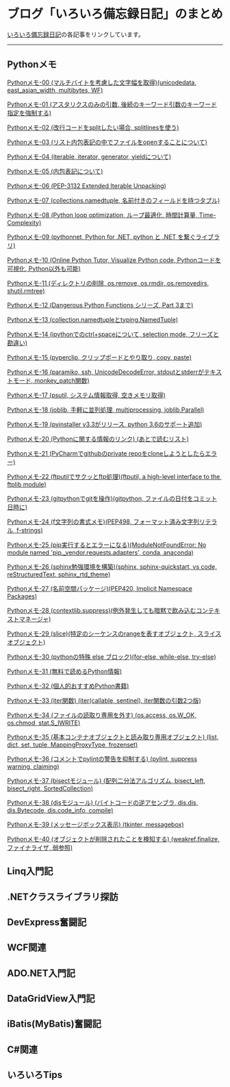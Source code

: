 # ブログ「いろいろ備忘録日記」のまとめ

[いろいろ備忘録日記](https://devlights.hatenablog.com/)の各記事をリンクしています。

---

## Pythonメモ

[Pythonメモ-00 (マルチバイトを考慮した文字幅を取得)(unicodedata, east_asian_width, multibytes, WF)](http://devlights.hatenablog.com/entry/2017/03/18/180549)

[Pythonメモ-01 (アスタリクスのみの引数, 後続のキーワード引数のキーワード指定を強制する)](http://devlights.hatenablog.com/entry/2017/04/14/011054)

[Pythonメモ-02 (改行コードをsplitしたい場合, splitlinesを使う)](http://devlights.hatenablog.com/entry/2017/05/01/235238)

[Pythonメモ-03 (リスト内包表記の中でファイルをopenすることについて)](http://devlights.hatenablog.com/entry/2017/05/02/001954)

[Pythonメモ-04 (iterable, iterator, generator, yieldについて)](http://devlights.hatenablog.com/entry/2017/05/02/185756)

[Pythonメモ-05 (内包表記について)](http://devlights.hatenablog.com/entry/2017/05/04/124718)

[Pythonメモ-06 (PEP-3132 Extended Iterable Unpacking)](http://devlights.hatenablog.com/entry/2017/05/09/125408)

[Pythonメモ-07 (collections.namedtuple, 名前付きのフィールドを持つタプル)](http://devlights.hatenablog.com/entry/2017/05/10/125125)

[Pythonメモ-08 (Python loop optimization, ループ最適化, 時間計算量, Time-Complexity)](http://devlights.hatenablog.com/entry/2017/05/12/171608)

[Pythonメモ-09 (pythonnet, Python for .NET, python と .NET を繋ぐライブラリ)](http://devlights.hatenablog.com/entry/2017/05/18/125507)

[Pythonメモ-10 (Online Python Tutor, Visualize Python code, Pythonコードを可視化, Python以外も可能)](http://devlights.hatenablog.com/entry/2017/05/29/141513)

[Pythonメモ-11 (ディレクトリの削除, os.remove, os.rmdir, os.removedirs, shutil.rmtree)](http://devlights.hatenablog.com/entry/2017/05/30/131444)

[Pythonメモ-12 (Dangerous Python Functions シリーズ, Part 3まで)](http://devlights.hatenablog.com/entry/2017/06/07/185608)

[Pythonメモ-13 (collection.namedtupleとtyping.NamedTuple)](http://devlights.hatenablog.com/entry/2017/06/09/153220)

[Pythonメモ-14 (ipythonでのctrl+spaceについて, selection mode, フリーズと勘違い)](http://devlights.hatenablog.com/entry/2017/06/13/141041)

[Pythonメモ-15 (pyperclip, クリップボードとやり取り, copy, paste)](http://devlights.hatenablog.com/entry/2017/06/29/165940)

[Pythonメモ-16 (paramiko, ssh, UnicodeDecodeError, stdoutとstderrがテキストモード, monkey_patch関数)](http://devlights.hatenablog.com/entry/2017/06/29/184934)

[Pythonメモ-17 (psutil, システム情報取得, 空きメモリ取得)](http://devlights.hatenablog.com/entry/2017/06/30/114650)

[Pythonメモ-18 (joblib, 手軽に並列処理, multiprocessing, joblib.Parallel)](http://devlights.hatenablog.com/entry/2017/07/10/075527)

[Pythonメモ-19 (pyinstaller v3.3がリリース, python 3.6のサポート追加)](http://devlights.hatenablog.com/entry/2017/09/24/183542)

[Pythonメモ-20 (Pythonに関する情報のリンク) (あとで読むリスト)](http://devlights.hatenablog.com/entry/2017/10/06/125928)

[Pythonメモ-21 (PyCharmでgithubのprivate repoをcloneしようとしたらエラー) ](http://devlights.hatenablog.com/entry/2017/10/09/023438)

[Pythonメモ-22 (ftputilでサクッとftp処理)(ftputil, a high-level interface to the ​ftplib module) ](http://devlights.hatenablog.com/entry/2017/10/09/025519)

[Pythonメモ-23 (gitpythonでgitを操作)(gitpython, ファイルの日付をコミット日時に) ](http://devlights.hatenablog.com/entry/2017/10/09/145203)

[Pythonメモ-24 (f文字列の書式メモ)(PEP498, フォーマット済み文字列リテラル, f-strings) ](http://devlights.hatenablog.com/entry/2017/10/24/204211)

[Pythonメモ-25 (pip実行するとエラーになる)(ModuleNotFoundError: No module named 'pip._vendor.requests.adapters', conda, anaconda) ](http://devlights.hatenablog.com/entry/2017/10/25/170855)

[Pythonメモ-26 (sphinx勉強環境を構築)(sphinx, sphinx-quickstart, vs code, reStructuredText, sphinx_rtd_theme) ](http://devlights.hatenablog.com/entry/2017/10/26/030437)

[Pythonメモ-27 (名前空間パッケージ)(PEP420, Implicit Namespace Packages) ](http://devlights.hatenablog.com/entry/2017/11/01/191645)

[Pythonメモ-28 (contextlib.suppress)(例外発生しても暗黙で飲み込むコンテキストマネージャ) ](http://devlights.hatenablog.com/entry/2017/11/02/074015)

[Pythonメモ-29 (slice)(特定のシーケンスのrangeを表すオブジェクト, スライスオブジェクト) ](http://devlights.hatenablog.com/entry/2017/11/06/203648)

[Pythonメモ-30 (pythonの特殊 else ブロック)(for-else, while-else, try-else) ](http://devlights.hatenablog.com/entry/2017/11/07/114514)

[Pythonメモ-31 (無料で読めるPython情報) ](http://devlights.hatenablog.com/entry/2017/11/08/165019)

[Pythonメモ-32 (個人的おすすめPython書籍) ](http://devlights.hatenablog.com/entry/2017/11/09/121702)

[Pythonメモ-33 (iter関数) (iter(callable, sentinel), iter関数の引数2つ版) ](http://devlights.hatenablog.com/entry/2017/11/10/211629)

[Pythonメモ-34 (ファイルの読取り専用を外す) (os.access, os.W_OK, os.chmod, stat.S_IWRITE) ](http://devlights.hatenablog.com/entry/2017/11/16/194941)

[Pythonメモ-35 (基本コンテナオブジェクトと読み取り専用オブジェクト) (list, dict, set, tuple, MappingProxyType, frozenset) ](http://devlights.hatenablog.com/entry/2017/11/20/024252)

[Pythonメモ-36 (コメントでpylintの警告を抑制する) (pylint, suppress warning, claiming)](http://devlights.hatenablog.com/entry/2017/11/24/021922)

[Pythonメモ-37 (bisectモジュール) (配列二分法アルゴリズム, bisect_left, bisect_right, SortedCollection)](http://devlights.hatenablog.com/entry/2017/11/27/151120)

[Pythonメモ-38 (disモジュール) (バイトコードの逆アセンブラ, dis.dis, dis.Bytecode, dis.code_info, compile)](http://devlights.hatenablog.com/entry/2017/11/30/154554)

[Pythonメモ-39 (メッセージボックス表示) (tkinter, messagebox)](http://devlights.hatenablog.com/entry/2017/12/04/134738)

[Pythonメモ-40 (オブジェクトが削除されたことを検知する) (weakref.finalize, ファイナライザ, 弱参照)](http://devlights.hatenablog.com/entry/2017/12/05/125716)

[]()

[]()

[]()

[]()

## Linq入門記

## .NETクラスライブラリ探訪

## DevExpress奮闘記

## WCF関連

## ADO.NET入門記

## DataGridView入門記

## iBatis(MyBatis)奮闘記

## C#関連

## いろいろTips

